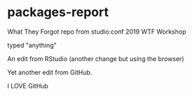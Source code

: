 # packages-report
What They Forgot repo from studio:conf 2019 WTF Workshop

typed "anything"

An edit from RStudio (another change but using the browser)

Yet another edit from GitHub.

I LOVE GitHub
